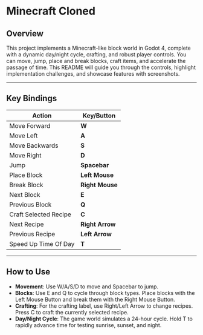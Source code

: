 # Minecraft Cloned

## Overview

This project implements a Minecraft-like block world in Godot 4, complete with a dynamic day/night cycle, crafting, and robust player controls. You can move, jump, place and break blocks, craft items, and accelerate the passage of time. This README will guide you through the controls, highlight implementation challenges, and showcase features with screenshots.

---

## Key Bindings

| Action                  | Key/Button         |
|-------------------------|-------------------|
| Move Forward            | **W**             |
| Move Left               | **A**             |
| Move Backwards          | **S**             |
| Move Right              | **D**             |
| Jump                    | **Spacebar**      |
| Place Block             | **Left Mouse**    |
| Break Block             | **Right Mouse**   |
| Next Block              | **E**             |
| Previous Block          | **Q**             |
| Craft Selected Recipe   | **C**             |
| Next Recipe             | **Right Arrow**   |
| Previous Recipe         | **Left Arrow**    |
| Speed Up Time Of Day    | **T**             |

---

## How to Use

- **Movement**: Use W/A/S/D to move and Spacebar to jump.
- **Blocks**: Use E and Q to cycle through block types. Place blocks with the Left Mouse Button and break them with the Right Mouse Button.
- **Crafting**: For the crafting label, use Right/Left Arrow to change recipes. Press C to craft the currently selected recipe.
- **Day/Night Cycle**: The game world simulates a 24-hour cycle. Hold T to rapidly advance time for testing sunrise, sunset, and night.
